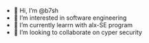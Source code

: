 - 👋 Hi, I’m @b7sh
- 👀 I’m interested in software engineering
- 🌱 I’m currently learrn with alx-SE program
- 💞️ I’m looking to collaborate on cyper security

<!---
b7sh/b7sh is a ✨ special ✨ repository because its `README.md` (this file) appears on your GitHub profile.
You can click the Preview link to take a look at your changes.
--->
